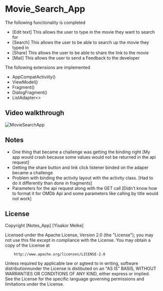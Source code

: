 # Movie_Search_App

The following functionality is completed 

* [Edit text] This allows the user to type in the movie they want to search for 
* [Search] This allows the user to be able to search up the movie they typed in
* [Share] This allows the user to be able to share the link to the movie
* [Mail] This allows the user to send a Feedback to the developer

The following extensions are implemented 

* AppCompatActiviity()
* ViewModel()
* Fragment()
* DialogFragment()
* ListAdapter<>

## Video walkthrough 
![MovieSearchApp](https://github.com/Yuskur/Movie_Search_App/assets/123311946/d019d691-6e33-4b4c-b189-20fb5508fccf)


## Notes 

* One thing that became a challenge was getting the binding right [My app would crash because some values would not be returned in the api request]
* Getting the share button and link click listener binded on the adaper became a challenge 
* Problem with binding the activity layout with the activity class. [Had to do it differently than done in fragments]
* Parameters for the api request along with the GET call [Didn't know how to format it for OMDb Api and some parameters like calling by title would not work]


## License 

  Copyright [Notes_App] [Yisakor Melke]

  Licensed under the Apache License, Version 2.0 (the "License");
  you may not use this file except in compliance with the License.
  You may obtain a copy of the License at

        http://www.apache.org/licenses/LICENSE-2.0

  Unless required by applicable law or agteed to in writing, software 
  distributionnunder the License is distibuted on an "AS IS" BASIS,
  WITHOUT WARRANTIES OR CONDITIONS OF ANY KIND, either express or implied.
  See the License for the specific language governing permissions and 
  limitations under the License.
